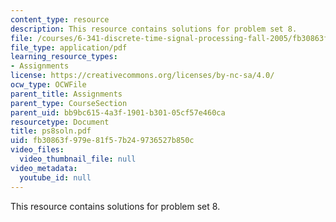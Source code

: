 ```yaml
---
content_type: resource
description: This resource contains solutions for problem set 8.
file: /courses/6-341-discrete-time-signal-processing-fall-2005/fb30863f979e81f57b249736527b850c_ps8soln.pdf
file_type: application/pdf
learning_resource_types:
- Assignments
license: https://creativecommons.org/licenses/by-nc-sa/4.0/
ocw_type: OCWFile
parent_title: Assignments
parent_type: CourseSection
parent_uid: bb9bc615-4a3f-1901-b301-05cf57e460ca
resourcetype: Document
title: ps8soln.pdf
uid: fb30863f-979e-81f5-7b24-9736527b850c
video_files:
  video_thumbnail_file: null
video_metadata:
  youtube_id: null
---
```

This resource contains solutions for problem set 8.